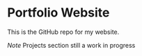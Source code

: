 # Portfolio Website

This is the GitHub repo for my website.

*Note*
Projects section still a work in progress
